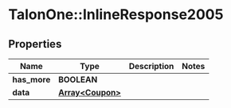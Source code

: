 # TalonOne::InlineResponse2005

## Properties
Name | Type | Description | Notes
------------ | ------------- | ------------- | -------------
**has_more** | **BOOLEAN** |  | 
**data** | [**Array&lt;Coupon&gt;**](Coupon.md) |  | 


